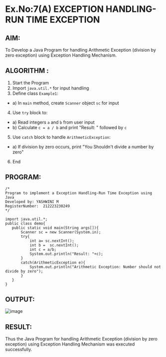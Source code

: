 # Ex.No:7(A) EXCEPTION HANDLING-RUN TIME EXCEPTION

## AIM:
  To Develop a Java Program for handling Arithmetic Exception (division by zero exception) using Exception Handling Mechanism.

## ALGORITHM :
1.  Start the Program
2.	Import `java.util.*` for input handling
3.	Define class `Example1`:
-	a) In `main` method, create `Scanner` object `sc` for input
4.	Use `try` block to:
-	a) Read integers `a` and `b` from user input
-	b) Calculate `c = a / b` and print "Result: " followed by `c`
5.	Use `catch` block to handle `ArithmeticException`:
-	a) If division by zero occurs, print "You Shouldn't divide a number by zero"
6.	End

## PROGRAM:
 ```
/*
Program to implement a Exception Handling-Run Time Exception using Java
Developed by: YASHWINI M
RegisterNumber:  212223230249
*/

import java.util.*;
public class demo{
    public static void main(String args[]){
        Scanner sc = new Scanner(System.in);
        try{
            int a= sc.nextInt();
            int b =  sc.nextInt();
            int c = a/b;
            System.out.println("Result: "+c);
        }
        catch(ArithmeticException e){
            System.out.println("Arithmetic Exception: Number should not divide by zero");
        }
    }
}
```

## OUTPUT:
![image](https://github.com/user-attachments/assets/71b22127-b385-4975-afd1-c80feaf90b3f)

## RESULT:
Thus the Java Program for handling Arithmetic Exception (division by zero exception) using Exception Handling Mechanism was executed successfully.
